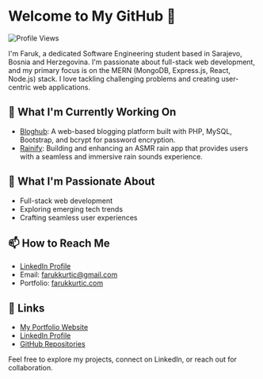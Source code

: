 # Welcome to My GitHub 👋

![Profile Views](https://komarev.com/ghpvc/?username=farukkurtic)

I'm Faruk, a dedicated Software Engineering student based in Sarajevo, Bosnia and Herzegovina. I'm passionate about full-stack web development, and my primary focus is on the MERN (MongoDB, Express.js, React, Node.js) stack. I love tackling challenging problems and creating user-centric web applications.

## 🌱 What I'm Currently Working On

- [Bloghub](https://github.com/farukkurtic/Bloghub): A web-based blogging platform built with PHP, MySQL, Bootstrap, and bcrypt for password encryption.
- [Rainify](https://github.com/farukkurtic/rainify): Building and enhancing an ASMR rain app that provides users with a seamless and immersive rain sounds experience.

## 🚀 What I'm Passionate About

- Full-stack web development
- Exploring emerging tech trends
- Crafting seamless user experiences

## 📫 How to Reach Me

- [LinkedIn Profile](https://www.linkedin.com/in/farukkurtic/)
- Email: farukkurtic@gmail.com
- Portfolio: [farukkurtic.com](https://farukkurtic.com)

## 🔗 Links

- [My Portfolio Website](https://farukkurtic.com)
- [LinkedIn Profile](https://www.linkedin.com/in/farukkurtic/)
- [GitHub Repositories](https://github.com/farukkurtic?tab=repositories)

Feel free to explore my projects, connect on LinkedIn, or reach out for collaboration.
